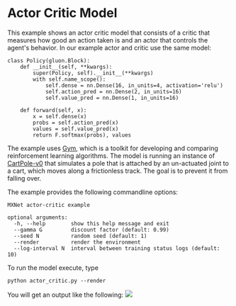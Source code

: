 <!--
  ~ Licensed to the Apache Software Foundation (ASF) under one
  ~ or more contributor license agreements.  See the NOTICE file
  ~ distributed with this work for additional information
  ~ regarding copyright ownership.  The ASF licenses this file
  ~ to you under the Apache License, Version 2.0 (the
  ~ "License"); you may not use this file except in compliance
  ~ with the License.  You may obtain a copy of the License at
  ~
  ~   http://www.apache.org/licenses/LICENSE-2.0
  ~
  ~ Unless required by applicable law or agreed to in writing,
  ~ software distributed under the License is distributed on an
  ~ "AS IS" BASIS, WITHOUT WARRANTIES OR CONDITIONS OF ANY
  ~ KIND, either express or implied.  See the License for the
  ~ specific language governing permissions and limitations
  ~ under the License.
  ~
-->

# Actor Critic Model

This example shows an actor critic model that consists of a critic that measures how good an action taken is and an actor that controls the agent's behavior. 
In our example actor and critic use the same model:

```
class Policy(gluon.Block):
    def __init__(self, **kwargs):
        super(Policy, self).__init__(**kwargs)
        with self.name_scope():
            self.dense = nn.Dense(16, in_units=4, activation='relu')
            self.action_pred = nn.Dense(2, in_units=16)
            self.value_pred = nn.Dense(1, in_units=16)

    def forward(self, x):
        x = self.dense(x)
        probs = self.action_pred(x)
        values = self.value_pred(x)
        return F.softmax(probs), values
```
The example uses [Gym](https://gym.openai.com/docs/), which is a toolkit for developing and comparing reinforcement learning algorithms. The model is running an instance of [CartPole-v0](https://gym.openai.com/envs/CartPole-v0/) that simulates a pole that is attached by an un-actuated joint to a cart, which moves along a frictionless track. The goal is to prevent it from falling over. 


The example provides the following commandline options:
```
MXNet actor-critic example

optional arguments:
  -h, --help        show this help message and exit
  --gamma G         discount factor (default: 0.99)
  --seed N          random seed (default: 1)
  --render          render the environment
  --log-interval N  interval between training status logs (default: 10)

```

To run the model execute, type 
```
python actor_critic.py --render
```

You will get an output like the following:
![](https://raw.githubusercontent.com/dmlc/web-data/master/mxnet/example/gluon/actor_critic/actor_critic.gif)

